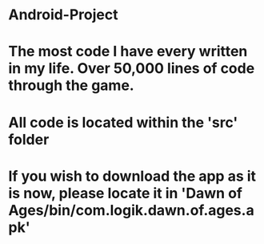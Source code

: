 # Android-Project

# The most code I have every written in my life. Over 50,000 lines of code through the game. 
# All code is located within the 'src' folder
# If you wish to download the app as it is now, please locate it in 'Dawn of Ages/bin/com.logik.dawn.of.ages.apk'

